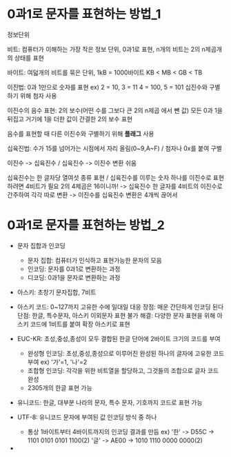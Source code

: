 
# 0과1로 문자를 표현하는 방법_1

정보단위

비트: 컴퓨터가 이해하는 가장 작은 정보 단위, 0과1로 표현, n개의 비트는 2의 n제곱개의 상태를 표현

바이트: 여덟개의 비트를 묶은 단위, 1kB = 1000바이트
KB < MB < GB < TB 

이진법: 0과 1만으로 숫자를 표현 ex) 2 = 10, 3 = 11
4 = 100, 5 = 101
 십진수와 구별하기 위해 첨자 사용 

 이진수의 음수 표현: 2의 보수(어떤 수를 그보다 큰 2의 n제곱 에서 뺀 값) 
모든 0과 1을 뒤집고 거기에 1을 더한 값이 간결한 2의 보수 표현 

음수를 표현할 때 다른 이진수와 구별하기 위해 __플래그__ 사용 

십육진법: 수가 15를 넘어가는 시점에서 자리 올림(0~9,A~F) / 첨자나 0x를 붙여 구별

이진수 -> 십육진수 / 십육진수 -> 이진수 변환 쉬움

십육진수는 한 글자당 열여섯 종류 표현 / 십육진수를 이루는 숫자 하나를 이진수로 표현하려면 4비트가 필요
2의 4제곱은 16이니까!
-> 십육진수 한 글자를 4비트의 이진수로 간주하여 각각 따로 변환 
-> 이진수를 십육진수 변환은 4개씩 끊어서

# 0과1로 문자를 표현하는 방법_2

- 문자 집합과 인코딩
     - 문자 집합: 컴퓨터가 인식하고 표현가능한 문자의 모음
     - 인코딩: 문자를 0과1로 변환하는 과정 
     - 디코딩: 0과1을 문자로 변환하는 과정

- 아스키: 초창기 문자집합, 7비트
- 아스키 코드: 0~127까지 고유한 수에 일대일 대응
    장점: 매운 간단하게 인코딩 된다
    단점: 한글, 특수문자, 아스키 이외문자 표현 불가
    해결: 다양한 문자 표현을 위해 아스키 코드에 1비트를 붙여 확장 아스키로 표현 

- EUC-KR: 초성,중성,종성이 모두 결합된 한글 단어에 2바이트 크기의 코드를 부여
    - 완성형 인코딩: 초성,중성,종성으로 이루어진 완성된 하나의 글자에 고유한 코드 부여 
    ex) '가'=1, '나'=2
    - 조합형 인코딩: 각각을 위한 비트열을 할당하고, 그것들의 조합으로 글자 코드 완성
    - 2305개의 한글 표현 가능
- 유니코드: 한글, 대부분 나라의 문자, 특수 문자, 기호까지 코드로 표현 가능

- UTF-8: 유니코드 문자에 부여된 값 인코딩 방식 중 하나
    - 통상 1바이트부터 4바이트까지의 인코딩 결과를 만듬
ex) '한' -> D55C -> 1101 0101 0101 1100(2) 
    '글' -> AE00 -> 1010 1110 0000 0000(2)

-

